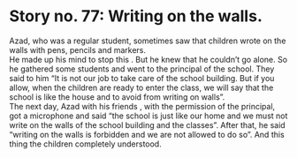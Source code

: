 Story no. 77: Writing on the walls.
===================================

Azad, who was a regular student, sometimes saw that children wrote on
the walls with pens, pencils and markers.  
 He made up his mind to stop this . But he knew that he couldn’t go
alone. So he gathered some students and went to the principal of the
school. They said to him “It is not our job to take care of the school
building. But if you allow, when the children are ready to enter the
class, we will say that the school is like the house and to avoid from
writing on walls”.  
 The next day, Azad with his friends , with the permission of the
principal, got a microphone and said “the school is just like our home
and we must not write on the walls of the school building and the
classes”. After that, he said “writing on the walls is forbidden and we
are not allowed to do so”. And this thing the children completely
understood.


